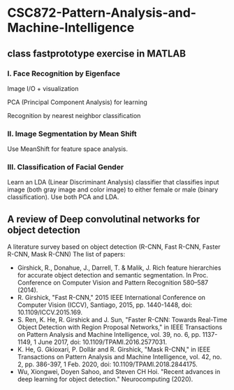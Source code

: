 # CSC872-Pattern-Analysis-and-Machine-Intelligence

## class fastprototype exercise in MATLAB
### I. Face Recognition by Eigenface

Image I/O + visualization

PCA (Principal Component Analysis) for learning

Recognition by nearest neighbor classification


### II. Image Segmentation by Mean Shift

Use MeanShift for feature space analysis.


### III. Classification of Facial Gender

Learn an LDA (Linear Discriminant Analysis) classifier that classifies input image (both gray image and color image) to either female or male (binary classification).
Use both PCA and LDA.


## A review of Deep convolutinal networks for object detection
A literature survey based on object detection (R-CNN, Fast R-CNN, Faster R-CNN, Mask R-CNN)
The list of papers: 
- Girshick, R., Donahue, J., Darrell, T. & Malik, J. Rich feature hierarchies for accurate object detection and semantic segmentation. In Proc. Conference on Computer Vision and Pattern Recognition 580–587 (2014). 
- R. Girshick, "Fast R-CNN," 2015 IEEE International Conference on Computer Vision (ICCV), Santiago, 2015, pp. 1440-1448, doi: 10.1109/ICCV.2015.169.
- S. Ren, K. He, R. Girshick and J. Sun, "Faster R-CNN: Towards Real-Time Object Detection with Region Proposal Networks," in IEEE Transactions on Pattern Analysis and Machine Intelligence, vol. 39, no. 6, pp. 1137-1149, 1 June 2017, doi: 10.1109/TPAMI.2016.2577031.
- K. He, G. Gkioxari, P. Dollár and R. Girshick, "Mask R-CNN," in IEEE Transactions on Pattern Analysis and Machine Intelligence, vol. 42, no. 2, pp. 386-397, 1 Feb. 2020, doi: 10.1109/TPAMI.2018.2844175.
- Wu, Xiongwei, Doyen Sahoo, and Steven CH Hoi. "Recent advances in deep learning for object detection." Neurocomputing (2020).

